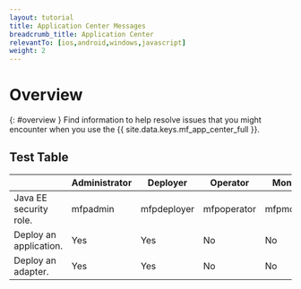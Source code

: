 ```yaml
---
layout: tutorial
title: Application Center Messages
breadcrumb_title: Application Center
relevantTo: [ios,android,windows,javascript]
weight: 2
---
```

<!-- NLS_CHARSET=UTF-8 -->

# Overview

{: #overview }
Find information to help resolve issues that you might encounter when you use the {{ site.data.keys.mf_app_center_full }}.

## Test Table

|                        | Administrator | Deployer    | Operator    | Monitor    |
|------------------------|---------------|-------------|-------------|------------|
| Java EE security role. | mfpadmin      | mfpdeployer | mfpoperator | mfpmonitor |
| Deploy an application. | Yes           | Yes         | No          | No         |
| Deploy an adapter.     | Yes           | Yes         | No          | No         |
